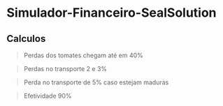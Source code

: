 # Simulador-Financeiro-SealSolution

## Calculos 

> Perdas dos tomates chegam até em 40%  

> Perdas no transporte 2 e 3%

> Perda no transporte de 5% caso estejam maduras

> Efetividade 90%
